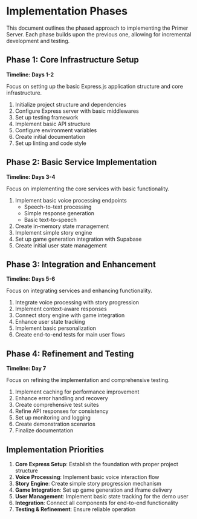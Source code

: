 # Implementation Phases

This document outlines the phased approach to implementing the Primer Server. Each phase builds upon the previous one, allowing for incremental development and testing.

## Phase 1: Core Infrastructure Setup

**Timeline: Days 1-2**

Focus on setting up the basic Express.js application structure and core infrastructure.

1. Initialize project structure and dependencies
2. Configure Express server with basic middlewares
3. Set up testing framework
4. Implement basic API structure
5. Configure environment variables
6. Create initial documentation
7. Set up linting and code style

## Phase 2: Basic Service Implementation

**Timeline: Days 3-4**

Focus on implementing the core services with basic functionality.

1. Implement basic voice processing endpoints
   - Speech-to-text processing
   - Simple response generation
   - Basic text-to-speech
2. Create in-memory state management
3. Implement simple story engine
4. Set up game generation integration with Supabase
5. Create initial user state management

## Phase 3: Integration and Enhancement

**Timeline: Days 5-6**

Focus on integrating services and enhancing functionality.

1. Integrate voice processing with story progression
2. Implement context-aware responses
3. Connect story engine with game integration
4. Enhance user state tracking
5. Implement basic personalization
6. Create end-to-end tests for main user flows

## Phase 4: Refinement and Testing

**Timeline: Day 7**

Focus on refining the implementation and comprehensive testing.

1. Implement caching for performance improvement
2. Enhance error handling and recovery
3. Create comprehensive test suites
4. Refine API responses for consistency
5. Set up monitoring and logging
6. Create demonstration scenarios
7. Finalize documentation

## Implementation Priorities

1. **Core Express Setup**: Establish the foundation with proper project structure
2. **Voice Processing**: Implement basic voice interaction flow
3. **Story Engine**: Create simple story progression mechanism
4. **Game Integration**: Set up game generation and iframe delivery
5. **User Management**: Implement basic state tracking for the demo user
6. **Integration**: Connect all components for end-to-end functionality
7. **Testing & Refinement**: Ensure reliable operation 